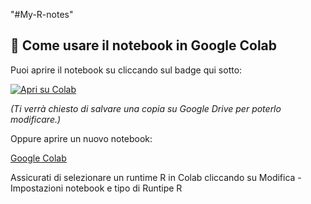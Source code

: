 "#My-R-notes" 

## 🧪 Come usare il notebook in Google Colab

Puoi aprire il notebook su cliccando sul badge qui sotto:

[![Apri su Colab](https://colab.research.google.com/assets/colab-badge.svg)](https://colab.research.google.com/github/ChiaraMorena/My-R-notes/blob/master/Analisi_ANOVA_veloce_per_dati_agronomici_(senza_installazioni).ipynb?usp=copy)

*(Ti verrà chiesto di salvare una copia su Google Drive per poterlo modificare.)*

Oppure aprire un nuovo notebook:

[Google Colab](https://colab.research.google.com)

Assicurati di selezionare un runtime R in Colab cliccando su Modifica - Impostazioni notebook e tipo di Runtipe R
